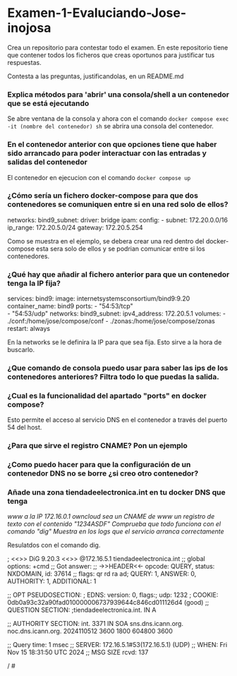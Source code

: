 # Examen-1-Evaluciando-Jose-inojosa


Crea un repositorio para contestar todo el examen. En este repositorio tiene que contener todos los ficheros que creas oportunos para justificar tus respuestas.

Contesta a las preguntas, justificandolas, en un README.md

### Explica métodos para 'abrir' una consola/shell a un contenedor que se está ejecutando

Se abre ventana de la consola y  ahora con el comando `docker compose exec -it (nombre del contenedor) sh` se abrira una consola del contenedor.

### En el contenedor anterior con que opciones tiene que haber sido arrancado para poder interactuar con las entradas y salidas del contenedor


El contenedor en ejecucion con el comando `docker compose up`

### ¿Cómo sería un fichero docker-compose para que dos contenedores se comuniquen entre si en una red solo de ellos?
networks:
  bind9_subnet:
    driver: bridge
    ipam:
      config:
        - subnet: 172.20.0.0/16
          ip_range: 172.20.5.0/24
          gateway: 172.20.5.254

Como se muestra en el ejemplo, se debera crear una red dentro del docker-compose esta sera solo de ellos y se podrian comunicar entre si los contenedores.
    
### ¿Qué hay que añadir al fichero anterior para que un contenedor tenga la IP fija?

services:
  bind9:
    image: internetsystemsconsortium/bind9:9.20 
    container_name: bind9
    ports:
      - "54:53/tcp"  
      - "54:53/udp" 
    networks:
      bind9_subnet:
        ipv4_address: 172.20.5.1
    volumes:
      - ./conf:/home/jose/compose/conf 
      - ./zonas:/home/jose/compose/zonas
    restart: always

En la networks se le definira la IP para que sea fija. Esto sirve a la hora de buscarlo.


### ¿Que comando de consola puedo usar para saber las ips de los contenedores anteriores? Filtra todo lo que puedas la salida.
    
### ¿Cual es la funcionalidad del apartado "ports" en docker compose?

Esto permite el acceso al servicio DNS en el contenedor a través del puerto 54 del host.
    
### ¿Para que sirve el registro CNAME? Pon un ejemplo
    
### ¿Como puedo hacer para que la configuración de un contenedor DNS no se borre  ¿si creo otro contenedor?

### Añade una zona tiendadeelectronica.int en tu docker DNS que tenga

*www a la IP 172.16.0.1*
*owncloud sea un CNAME de www*
*un registro de texto con el contenido "1234ASDF"*
*Comprueba que todo funciona con el comando "dig"*
*Muestra en los logs que el servicio arranca correctamente*

Resulatdos con el comando dig.

; <<>> DiG 9.20.3 <<>> @172.16.5.1 tiendadeelectronica.int
;; global options: +cmd
;; Got answer:
;; ->>HEADER<<- opcode: QUERY, status: NXDOMAIN, id: 37614
;; flags: qr rd ra ad; QUERY: 1, ANSWER: 0, AUTHORITY: 1, ADDITIONAL: 1

;; OPT PSEUDOSECTION:
; EDNS: version: 0, flags:; udp: 1232
; COOKIE: 0db0a93c32a90fad010000006737939644c846cd011126d4 (good)
;; QUESTION SECTION:
;tiendadeelectronica.int.	IN	A

;; AUTHORITY SECTION:
int.			3371	IN	SOA	sns.dns.icann.org. noc.dns.icann.org. 2024110512 3600 1800 604800 3600

;; Query time: 1 msec
;; SERVER: 172.16.5.1#53(172.16.5.1) (UDP)
;; WHEN: Fri Nov 15 18:31:50 UTC 2024
;; MSG SIZE  rcvd: 137

/ # 

